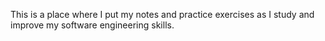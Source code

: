 This is a place where I put my notes and practice exercises as I study and improve my software engineering skills.
